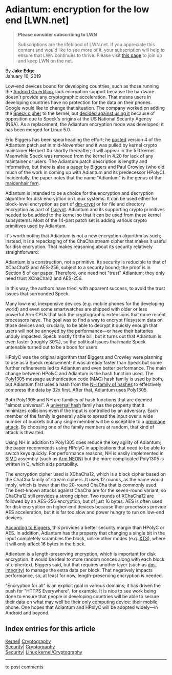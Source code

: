 # Adiantum: encryption for the low end [LWN.net]

> **Please consider subscribing to LWN**
> 
> Subscriptions are the lifeblood of LWN.net. If you appreciate this content and would like to see more of it, your subscription will help to ensure that LWN continues to thrive. Please visit [this page](/Promo/nst-nag1/subscribe) to join up and keep LWN on the net. 

By **Jake Edge**  
January 16, 2019 

Low-end devices bound for developing countries, such as those running the [Android Go edition](https://developer.android.com/google-play/guides/android-go-edition/), lack encryption support because the hardware doesn't provide any cryptographic acceleration. That means users in developing countries have no protection for the data on their phones. Google would like to change that situation. The company worked on adding the [Speck cipher](https://en.wikipedia.org/wiki/Speck_\(cipher\)) to the kernel, but [decided against using it](/Articles/761992/) because of opposition due to Speck's origins at the US National Security Agency (NSA). As a replacement, the Adiantum encryption mode was developed; it has been merged for Linux 5.0. 

Eric Biggers has been spearheading the effort; he [posted](https://lwn.net/ml/linux-kernel/20181117012631.23528-1-ebiggers@kernel.org/) version 4 of the Adiantum patch set in mid-November and it was pulled by kernel crypto maintainer Herbert Xu shortly thereafter; it will appear in the 5.0 kernel. Meanwhile Speck was removed from the kernel in 4.20 for lack of any maintainer or users. The Adiantum patch description is lengthy and informative, but there is also a [paper](https://eprint.iacr.org/2018/720) by Biggers and Paul Crowley (who did much of the work in coming up with Adiantum and its predecessor HPolyC). Incidentally, the paper notes that the name "Adiantum" is the genus of the [maidenhair fern](https://en.wikipedia.org/wiki/Adiantum). 

Adiantum is intended to be a choice for the encryption and decryption algorithm for disk encryption on Linux systems. It can be used either for block-level encryption as part of [dm-crypt](https://en.wikipedia.org/wiki/Dm-crypt) or for file and directory encryption as part of [fscrypt](https://www.kernel.org/doc/html/v4.18/filesystems/fscrypt.html). Adiantum and its supporting crypto primitives needed to be added to the kernel so that it can be used from these kernel subsystems. Most of the 14-part patch set is adding various crypto primitives used by Adiantum. 

It's worth noting that Adiantum is not a new encryption algorithm as such; instead, it is a repackaging of the ChaCha stream cipher that makes it useful for disk encryption. That makes reasoning about its security relatively straightforward: 

Adiantum is a construction, not a primitive. Its security is reducible to that of XChaCha12 and AES-256, subject to a security bound; the proof is in Section 5 of our paper. Therefore, one need not "trust" Adiantum; they only need trust XChaCha12 and AES-256. 

In this way, the authors have tried, with apparent success, to avoid the trust issues that surrounded Speck. 

Many low-end, inexpensive devices (e.g. mobile phones for the developing world) and even some smartwatches are shipped with older or less powerful Arm CPUs that lack the cryptographic extensions that more recent processors have. The goal was to find a way to encrypt filesystem data on those devices and, crucially, to be able to decrypt it quickly enough that users will not be annoyed by the performance—or have their batteries unduly impacted. Speck mostly fit the bill, but it turns out that Adiantum is even faster (roughly 30%), so the political issues that made Speck untenable turned out to be a boon for users. 

HPolyC was the original algorithm that Biggers and Crowley were planning to use as a Speck replacement; it was already faster than Speck but some further refinements led to Adiantum and even better performance. The main change between HPolyC and Adiantum is the hash function used. The [Poly1305](https://en.wikipedia.org/wiki/Poly1305) message authentication code (MAC) hash family is used by both, but Adiantum first uses a hash from the [NH family of hashes](https://en.wikipedia.org/wiki/UMAC#NH_hash-function_family) to effectively compress the data by 32x first. After that, Adiantum uses Poly1305. 

Both Poly1305 and NH are families of hash functions that are deemed "almost universal". A [universal hash](https://en.wikipedia.org/wiki/Universal_hashing) family has the property that it minimizes collisions even if the input is controlled by an adversary. Each member of the family is generally able to spread the input over a wide number of buckets but any single member will be susceptible to a [preimage attack](https://en.wikipedia.org/wiki/Preimage_attack). By choosing one of the family members at random, that kind of attack is thwarted. 

Using NH in addition to Poly1305 does reduce the key agility of Adiantum; the paper recommends using HPolyC in applications that need to be able to switch keys quickly. For performance reasons, NH is easily implemented in [SIMD](https://en.wikipedia.org/wiki/SIMD) assembly (such as [Arm NEON](https://en.wikipedia.org/wiki/ARM_architecture#Advanced_SIMD_\(NEON\))) but the more complicated Poly1305 is written in C, which aids portability. 

The encryption cipher used is XChaCha12, which is a block cipher based on the ChaCha family of stream ciphers. It uses 12 rounds, as the name would imply, which is lower than the 20-round ChaCha that is commonly used. The best-known attacks against ChaCha are for the seven-round variant, so ChaCha12 still provides a strong cipher. Two rounds of XChaCha12 are followed by an AES-256 encryption, but of just 16 bytes. AES is often used for disk encryption on higher-end devices because their processors provide AES acceleration, but it is far too slow and power hungry to run on low-end devices. 

[According to Biggers](https://lwn.net/ml/linux-kernel/20181117012631.23528-15-ebiggers@kernel.org/), this provides a better security margin than HPolyC or AES. In addition, Adiantum has the property that changing a single bit in the input completely scrambles the block, unlike other modes (e.g. [XTS](https://en.wikipedia.org/wiki/Disk_encryption_theory#XTS)), where it will only affect 16 bytes in the block. 

Adiantum is a length-preserving encryption, which is important for disk encryption. It would be ideal to store random nonces along with each block of ciphertext, Biggers said, but that requires another layer (such as [dm-integrity](https://www.kernel.org/doc/Documentation/device-mapper/dm-integrity.txt)) to manage the extra data per block. That negatively impacts performance, so, at least for now, length-preserving encryption is needed. 

"Encryption for all" is an explicit goal in various domains; it has driven the push for "HTTPS Everywhere", for example. It is nice to see work being done to ensure that people in developing countries will be able to secure their data on what may well be their only computing device: their mobile phone. One hopes that Adiantum and HPolyC will be adopted widely—in Android and beyond. 

  
Index entries for this article  
---  
[Kernel](/Kernel/Index)| [Cryptography](/Kernel/Index#Cryptography)  
[Security](/Security/Index/)| [Cryptography](/Security/Index/#Cryptography)  
[Security](/Security/Index/)| [Linux kernel/Cryptography](/Security/Index/#Linux_kernel-Cryptography)  
  


* * *

to post comments 

